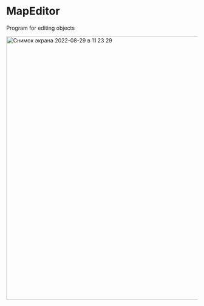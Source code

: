 # MapEditor

Program for editing objects

<img width="695" alt="Снимок экрана 2022-08-29 в 11 23 29" src="https://user-images.githubusercontent.com/70802206/187166434-33ad492f-0851-4628-8bf2-d51796c74e87.png">
